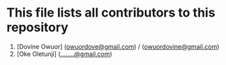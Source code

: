 # This file lists all contributors to this repository
1. [Dovine Owuor] (owuordove@gmail.com) / (owuordovine@gmail.com)<br>
2. [Oke Oletunji] (........@gmail.com)

